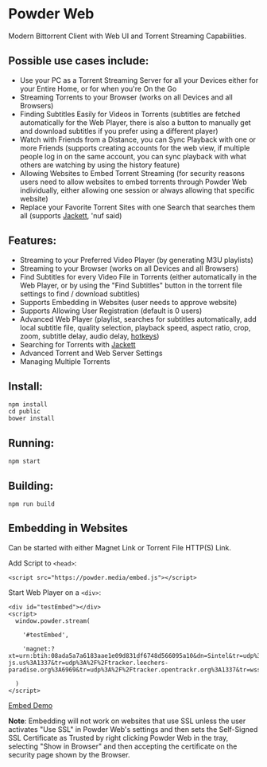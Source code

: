 # Powder Web

Modern Bittorrent Client with Web UI and Torrent Streaming Capabilities.


## Possible use cases include:

- Use your PC as a Torrent Streaming Server for all your Devices either for your Entire Home, or for when you're On the Go
- Streaming Torrents to your Browser (works on all Devices and all Browsers)
- Finding Subtitles Easily for Videos in Torrents (subtitles are fetched automatically for the Web Player, there is also a button to manually get and download subtitles if you prefer using a different player)
- Watch with Friends from a Distance, you can Sync Playback with one or more Friends (supports creating accounts for the web view, if multiple people log in on the same account, you can sync playback with what others are watching by using the history feature)
- Allowing Websites to Embed Torrent Streaming (for security reasons users need to allow websites to embed torrents through Powder Web individually, either allowing one session or always allowing that specific website)
- Replace your Favorite Torrent Sites with one Search that searches them all (supports [Jackett](https://github.com/Jackett/Jackett), 'nuf said)


## Features:

- Streaming to your Preferred Video Player (by generating M3U playlists)
- Streaming to your Browser (works on all Devices and all Browsers)
- Find Subtitles for every Video File in Torrents (either automatically in the Web Player, or by using the "Find Subtitles" button in the torrent file settings to find / download subtitles)
- Supports Embedding in Websites (user needs to approve website)
- Supports Allowing User Registration (default is 0 users)
- Advanced Web Player (playlist, searches for subtitles automatically, add local subtitle file, quality selection, playback speed, aspect ratio, crop, zoom, subtitle delay, audio delay, [hotkeys](https://github.com/jaruba/PowderWeb/wiki/Web-Player-Hotkeys))
- Searching for Torrents with [Jackett](https://github.com/Jackett/Jackett)
- Advanced Torrent and Web Server Settings
- Managing Multiple Torrents


## Install:

```
npm install
cd public
bower install
```


## Running:

```
npm start
```


## Building:

```
npm run build
```


## Embedding in Websites

Can be started with either Magnet Link or Torrent File HTTP(S) Link.

Add Script to `<head>`:

```
<script src="https://powder.media/embed.js"></script>
```


Start Web Player on a `<div>`:

```
<div id="testEmbed"></div>
<script>
  window.powder.stream(

    '#testEmbed',

    'magnet:?xt=urn:btih:08ada5a7a6183aae1e09d831df6748d566095a10&dn=Sintel&tr=udp%3A%2F%2Fexplodie.org%3A6969&tr=udp%3A%2F%2Ftracker.coppersurfer.tk%3A6969&tr=udp%3A%2F%2Ftracker.empire-js.us%3A1337&tr=udp%3A%2F%2Ftracker.leechers-paradise.org%3A6969&tr=udp%3A%2F%2Ftracker.opentrackr.org%3A1337&tr=wss%3A%2F%2Ftracker.btorrent.xyz&tr=wss%3A%2F%2Ftracker.fastcast.nz&tr=wss%3A%2F%2Ftracker.openwebtorrent.com&ws=https%3A%2F%2Fwebtorrent.io%2Ftorrents%2F'

  )
</script>
```

[Embed Demo](http://powder.media/embed-test.html)

**Note**: Embedding will not work on websites that use SSL unless the user activates "Use SSL" in Powder Web's settings and then sets the Self-Signed SSL Certificate as Trusted by right clicking Powder Web in the tray, selecting "Show in Browser" and then accepting the certificate on the security page shown by the Browser.